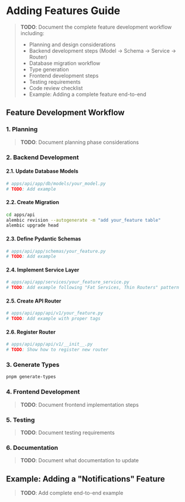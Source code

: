 # Adding Features Guide

> **TODO**: Document the complete feature development workflow including:
> - Planning and design considerations
> - Backend development steps (Model → Schema → Service → Router)
> - Database migration workflow
> - Type generation
> - Frontend development steps
> - Testing requirements
> - Code review checklist
> - Example: Adding a complete feature end-to-end

## Feature Development Workflow

### 1. Planning

> **TODO**: Document planning phase considerations

### 2. Backend Development

#### 2.1. Update Database Models

```python
# apps/api/app/db/models/your_model.py
# TODO: Add example
```

#### 2.2. Create Migration

```bash
cd apps/api
alembic revision --autogenerate -m "add your_feature table"
alembic upgrade head
```

#### 2.3. Define Pydantic Schemas

```python
# apps/api/app/schemas/your_feature.py
# TODO: Add example
```

#### 2.4. Implement Service Layer

```python
# apps/api/app/services/your_feature_service.py
# TODO: Add example following "Fat Services, Thin Routers" pattern
```

#### 2.5. Create API Router

```python
# apps/api/app/api/v1/your_feature.py
# TODO: Add example with proper tags
```

#### 2.6. Register Router

```python
# apps/api/app/api/v1/__init__.py
# TODO: Show how to register new router
```

### 3. Generate Types

```bash
pnpm generate-types
```

### 4. Frontend Development

> **TODO**: Document frontend implementation steps

### 5. Testing

> **TODO**: Document testing requirements

### 6. Documentation

> **TODO**: Document what documentation to update

## Example: Adding a "Notifications" Feature

> **TODO**: Add complete end-to-end example
